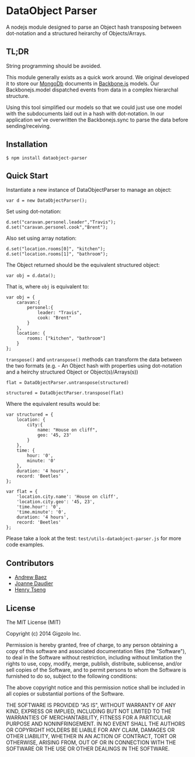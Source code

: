 DataObject Parser
=================

A nodejs module designed to parse an Object hash transposing between dot-notation and a structured heirarchy of Objects/Arrays.  


## TL;DR

String programming should be avoided.  

This module generally exists as a quick work around.  We original developed it to store our [MongoDb](http://www.mongodb.org/) documents in [Backbone.js](http://backbonejs.org/) models.  Our Backbonejs.model dispatched events from data in a complex hierarchal structure.  

Using this tool simplified our models so that we could just use one model with the subdocuments laid out in a hash with dot-notation.  In our application we've overwritten the Backbonejs.sync to parse the data before sending/receiving.  


## Installation

	$ npm install dataobject-parser

## Quick Start

Instantiate a new instance of DataObjectParser to manage an object:

	var d = new DataObjectParser();


Set using dot-notation:

	d.set("caravan.personel.leader","Travis");
	d.set("caravan.personel.cook","Brent");

Also set using array notation:

	d.set("location.rooms[0]", "kitchen");
	d.set("location.rooms[1]", "bathroom");

The Object returned should be the equivalent structured object:

	var obj = d.data();

That is, where ```obj``` is equivalent to:

	var obj = {
		caravan:{
			personel:{
				leader: "Travis",
				cook: "Brent"
			}
		},
		location: {
			rooms: ["kitchen", "bathroom"]
		}
	};

```transpose()``` and ```untranspose()``` methods can transform the data between the two formats (e.g. - An Object hash with properties using dot-notation and a heirchy structured Object or Object(s)/Arrays(s))

	flat = DataObjectParser.untranspose(structured)

	structured = DataObjectParser.transpose(flat)

Where the equivalent results would be:

	var structured = {
		location: {
			city:{
				name: "House on cliff",
				geo: '45, 23'
			}
		},
		time: {
			hour: '0',
			minute: '0'
		},
		duration: '4 hours',
		record: 'Beetles'
	};

	var flat = {
		'location.city.name': 'House on cliff',
		'location.city.geo': '45, 23',
		'time.hour': '0',
		'time.minute': '0',
		duration: '4 hours',
		record: 'Beetles'
	};

Please take a look at the test: ```test/utils-dataobject-parser.js``` for more code examples.  

## Contributors

* [Andrew Baez](https://github.com/fitz66)
* [Joanne Daudier](https://github.com/jdaudier)
* [Henry Tseng](https://github.com/henrytseng)


## License

The MIT License (MIT)

Copyright (c) 2014 Gigzolo Inc.

Permission is hereby granted, free of charge, to any person obtaining a copy of this software and associated documentation files (the "Software"), to deal in the Software without restriction, including without limitation the rights to use, copy, modify, merge, publish, distribute, sublicense, and/or sell copies of the Software, and to permit persons to whom the Software is furnished to do so, subject to the following conditions:

The above copyright notice and this permission notice shall be included in all copies or substantial portions of the Software.

THE SOFTWARE IS PROVIDED "AS IS", WITHOUT WARRANTY OF ANY KIND, EXPRESS OR IMPLIED, INCLUDING BUT NOT LIMITED TO THE WARRANTIES OF MERCHANTABILITY, FITNESS FOR A PARTICULAR PURPOSE AND NONINFRINGEMENT. IN NO EVENT SHALL THE AUTHORS OR COPYRIGHT HOLDERS BE LIABLE FOR ANY CLAIM, DAMAGES OR OTHER LIABILITY, WHETHER IN AN ACTION OF CONTRACT, TORT OR OTHERWISE, ARISING FROM, OUT OF OR IN CONNECTION WITH THE SOFTWARE OR THE USE OR OTHER DEALINGS IN THE SOFTWARE.
